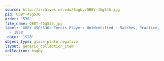 ```yaml
---
source: http://archives.nd.edu/Bagby/GBBY-45g536.jpg
pid: GBBY-45g536
order: '536'
file_name: GBBY-45g536.jpg
label: 'GBBY 45G/536: Tennis Player: Unidentified - Matches, Practice, and Posed Action
  - 1928'
_date: '1928'
object_type: glass plate negative
layout: generic_collection_item
collection: bagby
---
```

